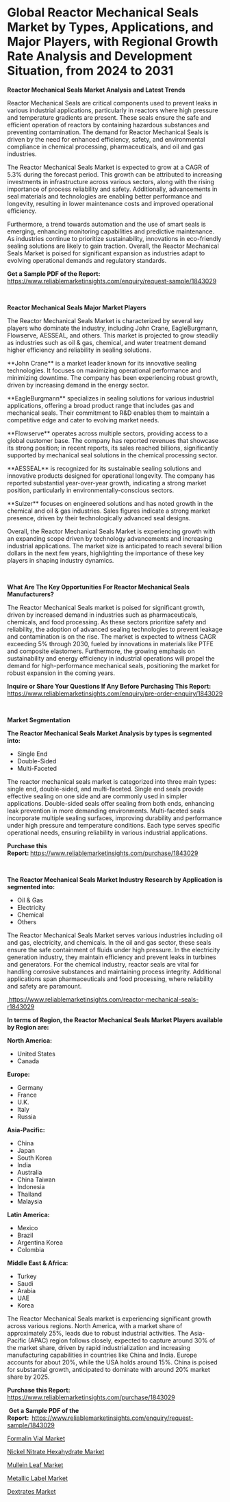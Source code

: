 <p><h1>Global Reactor Mechanical Seals Market by Types, Applications, and Major Players, with Regional Growth Rate Analysis and Development Situation, from 2024 to 2031</h1></p><p><strong>Reactor Mechanical Seals Market Analysis and Latest Trends</strong></p>
<p><p>Reactor Mechanical Seals are critical components used to prevent leaks in various industrial applications, particularly in reactors where high pressure and temperature gradients are present. These seals ensure the safe and efficient operation of reactors by containing hazardous substances and preventing contamination. The demand for Reactor Mechanical Seals is driven by the need for enhanced efficiency, safety, and environmental compliance in chemical processing, pharmaceuticals, and oil and gas industries.</p><p>The Reactor Mechanical Seals Market is expected to grow at a CAGR of 5.3% during the forecast period. This growth can be attributed to increasing investments in infrastructure across various sectors, along with the rising importance of process reliability and safety. Additionally, advancements in seal materials and technologies are enabling better performance and longevity, resulting in lower maintenance costs and improved operational efficiency.</p><p>Furthermore, a trend towards automation and the use of smart seals is emerging, enhancing monitoring capabilities and predictive maintenance. As industries continue to prioritize sustainability, innovations in eco-friendly sealing solutions are likely to gain traction. Overall, the Reactor Mechanical Seals Market is poised for significant expansion as industries adapt to evolving operational demands and regulatory standards.</p></p>
<p><strong>Get a Sample PDF of the Report:&nbsp;</strong> <a href="https://www.reliablemarketinsights.com/enquiry/request-sample/1843029?utm_campaign=1355&utm_medium=2&utm_source=Github&utm_content=ia&utm_term=17102024&utm_id=reactor-mechanical-seals">https://www.reliablemarketinsights.com/enquiry/request-sample/1843029</a></p>
<p>&nbsp;</p>
<p><strong>Reactor Mechanical Seals Major Market Players</strong></p>
<p><p>The Reactor Mechanical Seals Market is characterized by several key players who dominate the industry, including John Crane, EagleBurgmann, Flowserve, AESSEAL, and others. This market is projected to grow steadily as industries such as oil & gas, chemical, and water treatment demand higher efficiency and reliability in sealing solutions.</p><p>**John Crane** is a market leader known for its innovative sealing technologies. It focuses on maximizing operational performance and minimizing downtime. The company has been experiencing robust growth, driven by increasing demand in the energy sector.</p><p>**EagleBurgmann** specializes in sealing solutions for various industrial applications, offering a broad product range that includes gas and mechanical seals. Their commitment to R&D enables them to maintain a competitive edge and cater to evolving market needs.</p><p>**Flowserve** operates across multiple sectors, providing access to a global customer base. The company has reported revenues that showcase its strong position; in recent reports, its sales reached billions, significantly supported by mechanical seal solutions in the chemical processing sector.</p><p>**AESSEAL** is recognized for its sustainable sealing solutions and innovative products designed for operational longevity. The company has reported substantial year-over-year growth, indicating a strong market position, particularly in environmentally-conscious sectors.</p><p>**Sulzer** focuses on engineered solutions and has noted growth in the chemical and oil & gas industries. Sales figures indicate a strong market presence, driven by their technologically advanced seal designs.</p><p>Overall, the Reactor Mechanical Seals Market is experiencing growth with an expanding scope driven by technology advancements and increasing industrial applications. The market size is anticipated to reach several billion dollars in the next few years, highlighting the importance of these key players in shaping industry dynamics.</p></p>
<p>&nbsp;</p>
<p><strong>What Are The Key Opportunities For Reactor Mechanical Seals Manufacturers?</strong></p>
<p><p>The Reactor Mechanical Seals market is poised for significant growth, driven by increased demand in industries such as pharmaceuticals, chemicals, and food processing. As these sectors prioritize safety and reliability, the adoption of advanced sealing technologies to prevent leakage and contamination is on the rise. The market is expected to witness CAGR exceeding 5% through 2030, fueled by innovations in materials like PTFE and composite elastomers. Furthermore, the growing emphasis on sustainability and energy efficiency in industrial operations will propel the demand for high-performance mechanical seals, positioning the market for robust expansion in the coming years.</p></p>
<p><strong>Inquire or Share Your Questions If Any Before Purchasing This Report:</strong> <a href="https://www.reliablemarketinsights.com/enquiry/pre-order-enquiry/1843029?utm_campaign=1355&utm_medium=2&utm_source=Github&utm_content=ia&utm_term=17102024&utm_id=reactor-mechanical-seals">https://www.reliablemarketinsights.com/enquiry/pre-order-enquiry/1843029</a></p>
<p>&nbsp;</p>
<p><strong>Market Segmentation</strong></p>
<p><strong>The Reactor Mechanical Seals Market Analysis by types is segmented into:</strong></p>
<p><ul><li>Single End</li><li>Double-Sided</li><li>Multi-Faceted</li></ul></p>
<p><p>The reactor mechanical seals market is categorized into three main types: single end, double-sided, and multi-faceted. Single end seals provide effective sealing on one side and are commonly used in simpler applications. Double-sided seals offer sealing from both ends, enhancing leak prevention in more demanding environments. Multi-faceted seals incorporate multiple sealing surfaces, improving durability and performance under high pressure and temperature conditions. Each type serves specific operational needs, ensuring reliability in various industrial applications.</p></p>
<p><strong>Purchase this Report:&nbsp;</strong><a href="https://www.reliablemarketinsights.com/purchase/1843029?utm_campaign=1355&utm_medium=2&utm_source=Github&utm_content=ia&utm_term=17102024&utm_id=reactor-mechanical-seals">https://www.reliablemarketinsights.com/purchase/1843029</a></p>
<p>&nbsp;</p>
<p><strong>The Reactor Mechanical Seals Market Industry Research by Application is segmented into:</strong></p>
<p><ul><li>Oil & Gas</li><li>Electricity</li><li>Chemical</li><li>Others</li></ul></p>
<p><p>The Reactor Mechanical Seals Market serves various industries including oil and gas, electricity, and chemicals. In the oil and gas sector, these seals ensure the safe containment of fluids under high pressure. In the electricity generation industry, they maintain efficiency and prevent leaks in turbines and generators. For the chemical industry, reactor seals are vital for handling corrosive substances and maintaining process integrity. Additional applications span pharmaceuticals and food processing, where reliability and safety are paramount.</p></p>
<p><a href="https://www.reliablemarketinsights.com/reactor-mechanical-seals-r1843029?utm_campaign=1355&utm_medium=2&utm_source=Github&utm_content=ia&utm_term=17102024&utm_id=reactor-mechanical-seals">&nbsp;https://www.reliablemarketinsights.com/reactor-mechanical-seals-r1843029</a></p>
<p><strong>In terms of Region, the Reactor Mechanical Seals Market Players available by Region are:</strong></p>
<p>
    <p> <strong> North America: </strong>
        <ul>
            <li>United States</li>
            <li>Canada</li>
        </ul>
        </p> 
    <p> <strong> Europe: </strong>
        <ul>
            <li>Germany</li>
            <li>France</li>
            <li>U.K.</li>
            <li>Italy</li>
            <li>Russia</li>
        </ul>
        </p> 
    <p> <strong> Asia-Pacific: </strong>
        <ul>
            <li>China</li>
            <li>Japan</li>
            <li>South Korea</li>
            <li>India</li>
            <li>Australia</li>
            <li>China Taiwan</li>
            <li>Indonesia</li>
            <li>Thailand</li>
            <li>Malaysia</li>
        </ul>
        </p> 
    <p> <strong> Latin America: </strong>
        <ul>
            <li>Mexico</li>
            <li>Brazil</li>
            <li>Argentina Korea</li>
            <li>Colombia</li>
        </ul>
        </p> 
    <p> <strong> Middle East & Africa: </strong>
        <ul>
            <li>Turkey</li>
            <li>Saudi</li>
            <li>Arabia</li>
            <li>UAE</li>
            <li>Korea</li>
        </ul>
    </p>
    </p>
<p><p>The Reactor Mechanical Seals market is experiencing significant growth across various regions. North America, with a market share of approximately 25%, leads due to robust industrial activities. The Asia-Pacific (APAC) region follows closely, expected to capture around 30% of the market share, driven by rapid industrialization and increasing manufacturing capabilities in countries like China and India. Europe accounts for about 20%, while the USA holds around 15%. China is poised for substantial growth, anticipated to dominate with around 20% market share by 2025.</p></p>
<p><strong>Purchase this Report: </strong><a href="https://www.reliablemarketinsights.com/purchase/1843029?utm_campaign=1355&utm_medium=2&utm_source=Github&utm_content=ia&utm_term=17102024&utm_id=reactor-mechanical-seals">https://www.reliablemarketinsights.com/purchase/1843029</a></p>
<p>&nbsp;<strong>Get a Sample PDF of the Report:&nbsp;&nbsp;</strong><a href="https://www.reliablemarketinsights.com/enquiry/request-sample/1843029?utm_campaign=1355&utm_medium=2&utm_source=Github&utm_content=ia&utm_term=17102024&utm_id=reactor-mechanical-seals">https://www.reliablemarketinsights.com/enquiry/request-sample/1843029</a></p>
<p><strong></strong></p>
<p><p><a href="https://www.linkedin.com/pulse/strategic-forecast-formalin-vial-market-growth-trends-size-dywme?utm_campaign=1355&utm_medium=2&utm_source=Github&utm_content=ia&utm_term=17102024&utm_id=reactor-mechanical-seals">Formalin Vial Market</a></p><p><a href="https://www.linkedin.com/pulse/global-nickel-nitrate-hexahydrate-market-trends-innovations-170ae?utm_campaign=1355&utm_medium=2&utm_source=Github&utm_content=ia&utm_term=17102024&utm_id=reactor-mechanical-seals">Nickel Nitrate Hexahydrate Market</a></p><p><a href="https://www.linkedin.com/pulse/mullein-leaf-market-global-insights-sales-trends-2024-2031-w3z3e?utm_campaign=1355&utm_medium=2&utm_source=Github&utm_content=ia&utm_term=17102024&utm_id=reactor-mechanical-seals">Mullein Leaf Market</a></p><p><a href="https://www.linkedin.com/pulse/regional-adaptations-global-metallic-label-market-trends-na6he?utm_campaign=1355&utm_medium=2&utm_source=Github&utm_content=ia&utm_term=17102024&utm_id=reactor-mechanical-seals">Metallic Label Market</a></p><p><a href="https://www.linkedin.com/pulse/top-trends-transforming-dextrates-market-2024-2031-owsze?utm_campaign=1355&utm_medium=2&utm_source=Github&utm_content=ia&utm_term=17102024&utm_id=reactor-mechanical-seals">Dextrates Market</a></p></p>